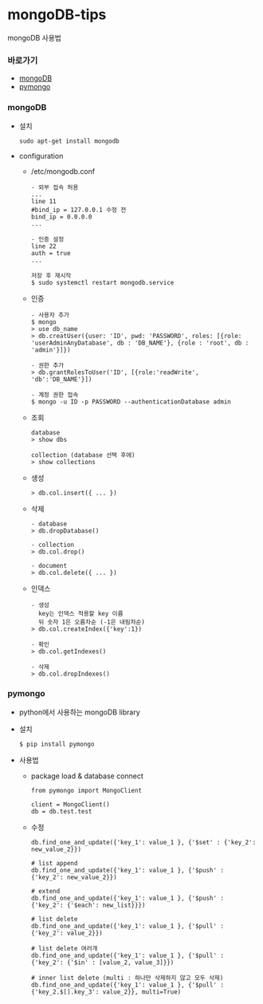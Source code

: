 # mongoDB-tips
mongoDB 사용법

### 바로가기
* [mongoDB](#mongo)
* [pymongo](#pymongo)

### <a name="mongo">mongoDB</a>
* 설치
  ```
  sudo apt-get install mongodb
  ```

* configuration
  * /etc/mongodb.conf
    ```
    - 외부 접속 허용
    ...
    line 11
    #bind_ip = 127.0.0.1 수정 전
    bind_ip = 0.0.0.0
    ...

    - 인증 설정
    line 22
    auth = true
    ...

    저장 후 재시작
    $ sudo systemctl restart mongodb.service
    ```
  
  * 인증
    ```
    - 사용자 추가
    $ mongo 
    > use db_name
    > db.creatUser({user: 'ID', pwd: 'PASSWORD', roles: [{role: 'userAdminAnyDatabase', db : 'DB_NAME'}, {role : 'root', db : 'admin'}]})

    - 권한 추가
    > db.grantRolesToUser('ID', [{role:'readWrite', 'db':'DB_NAME'}])

    - 계정 권한 접속
    $ mongo -u ID -p PASSWORD --authenticationDatabase admin
    ```
 
  * 조회
    ```
    database
    > show dbs

    collection (database 선택 후에)
    > show collections
    ```

  * 생성
    ```
    > db.col.insert({ ... })  
    ```

  * 삭제
    ```
    - database
    > db.dropDatabase()
  
    - collection
    > db.col.drop()

    - document
    > db.col.delete({ ... })
    ```

  * 인덱스
    ```
    - 생성
      key는 인덱스 적용할 key 이름
      뒤 숫자 1은 오름차순 (-1은 내림차순)
    > db.col.createIndex({'key':1})

    - 확인
    > db.col.getIndexes()

    - 삭제
    > db.col.dropIndexes()
    ```

### <a name="pymongo">pymongo</a>
* python에서 사용하는 mongoDB library

* 설치
  ```
  $ pip install pymongo
  ```

* 사용법
  - package load & database connect
    ```
    from pymongo import MongoClient 
    
    client = MongoClient()
    db = db.test.test
    ```
  - 수정
    ```
    db.find_one_and_update({'key_1': value_1 }, {'$set' : {'key_2': new_value_2}})

    # list append
    db.find_one_and_update({'key_1': value_1 }, {'$push' : {'key_2': new_value_2}})

    # extend
    db.find_one_and_update({'key_1': value_1 }, {'$push' : {'key_2': {'$each': new_list}}})

    # list delete
    db.find_one_and_update({'key_1': value_1 }, {'$pull' : {'key_2': value_2}})

    # list delete 여러개
    db.find_one_and_update({'key_1': value_1 }, {'$pull' : {'key_2': {'$in' : [value_2, value_3]}})

    # inner list delete (multi : 하나만 삭제하지 않고 모두 삭제)
    db.find_one_and_update({'key_1': value_1 }, {'$pull' : {'key_2.$[].key_3': value_2}}, multi=True)
    ```